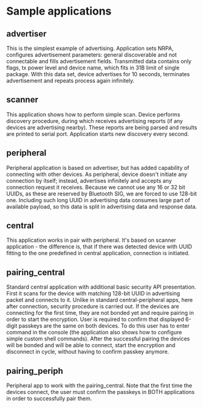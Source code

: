 <!--
#
# Licensed to the Apache Software Foundation (ASF) under one
# or more contributor license agreements.  See the NOTICE file
# distributed with this work for additional information
# regarding copyright ownership.  The ASF licenses this file
# to you under the Apache License, Version 2.0 (the
# "License"); you may not use this file except in compliance
# with the License.  You may obtain a copy of the License at
#
# http://www.apache.org/licenses/LICENSE-2.0
#
# Unless required by applicable law or agreed to in writing,
# software distributed under the License is distributed on an
# "AS IS" BASIS, WITHOUT WARRANTIES OR CONDITIONS OF ANY
#  KIND, either express or implied.  See the License for the
# specific language governing permissions and limitations
# under the License.
#
-->

# Sample applications

## advertiser

This is the simplest example of advertising. Application sets NRPA, configures
advertisement parameters: general discoverable and not connectable and fills
advertisement fields. Transmitted data contains only flags, tx power level and
device name, which fits in 31B limit of single package. With this data set,
device advertises for 10 seconds, terminates advertisement and repeats process
again infinitely.

## scanner

This application shows how to perform simple scan. Device performs discovery
procedure, during which receives advertising reports (if any devices are
advertising nearby). These reports are being parsed and results are printed to
serial port. Application starts new discovery every second.

## peripheral

Peripheral application is based on advertiser, but has added capability of
connecting with other devices. As peripheral, device doesn't initiate any
connection by itself; instead, advertises infinitely and accepts any connection
request it receives. Because we cannot use any 16 or 32 bit UUIDs, as these are
reserved by Bluetooth SIG, we are forced to use 128-bit one. Including such
long UUID in advertising data consumes large part of available payload, so this
data is split in advertising data and response data.

## central

This application works in pair with peripheral. It's based on scanner
application - the difference is, that if there was detected device with UUID
fitting to the one predefined in central application, connection is initiated.

## pairing_central

Standard central application with additional basic security API presentation.
First it scans for the device with matching 128-bit UUID in advertising packet and
connects to it. Unlike in standard central-peripheral apps, here after connection,
security procedure is carried out. If the devices are connecting for the first time,
they are not bonded yet and require pairing in order to start the encryption.
User is required to confirm that displayed 6-digit passkeys are the same on both
devices. To do this user has to enter command in the console (the application
also shows how to configure simple custom shell commands). After the successful
pairing the devices will be bonded and will be able to connect, start the 
encryption and disconnect in cycle, without having to confirm passkey anymore.

## pairing_periph

Peripheral app to work with the pairing_central. Note that the first time
the devices connect, the user must confirm the passkeys in BOTH applications
in order to successfully pair them.